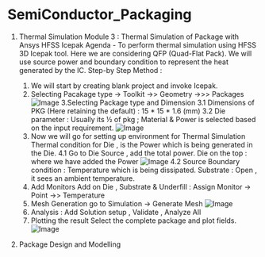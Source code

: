 # SemiConductor_Packaging
  1. Thermal Simulation
    Module 3 : Thermal Simulation of Package with Ansys HFSS Icepak
      Agenda -
        To perform thermal simulation using HFSS 3D Icepak tool.
        Here we are considering QFP (Quad-Flat Pack). We will use source power and boundary condition to represent 
        the heat generated by the IC.
      Step-by Step Method :
        1. We will start by creating blank project and invoke Icepak.
        2. Selecting Pacakage type -> Toolkit ->> Geometry ->>> Packages
           ![Image](https://github.com/user-attachments/assets/a233f63c-0f83-48c3-a335-798b736a82e9)
        3.Selecting Package type and Dimension 
          3.1 Dimensions of PKG (Here retaining the default) : 15 * 15 * 1.6 (mm)
          3.2 Die parameter : Usually its ½ of pkg ; Material & Power is selected based on the input requirement.
           ![Image](https://github.com/user-attachments/assets/500d1385-52e3-4fa1-8409-7066b6722dc8) 
        4. Now we will go for setting up environment for Thermal Simulation
            Thermal condition for Die , is the Power which is being generated in the Die.
          4.1 Go to Die Source , add the total power. 
              Die on the top : where we have added the Power
           ![Image](https://github.com/user-attachments/assets/adb6a1bd-2583-4e1f-b100-183b29baca4e)
          4.2 Source Boundary condition :  Temperature  which is being dissipated.
    		      Substrate : Open , it sees an ambient temperature.
        6. Add Monitors 
            Add on Die , Substrate & Underfill :  Assign Monitor -> Point ->> Temperature
        7. Mesh Generation
            go to Simulation -> Generate Mesh
           ![Image](https://github.com/user-attachments/assets/c6b80106-382d-470c-ab80-08273c9318f9)
        9. Analysis : Add Solution setup , Validate , Analyze All
        10. Plotting the result
           Select the complete package and plot fields.
            ![Image](https://github.com/user-attachments/assets/41fece33-bcf8-4917-a9f6-42303cf6dc99)

           
  2. Package Design and Modelling 
